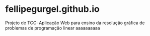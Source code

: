 # fellipegurgel.github.io
Projeto de TCC: Aplicação Web para ensino da resolução gráfica de problemas de programação linear
aaaaaaaaaa
